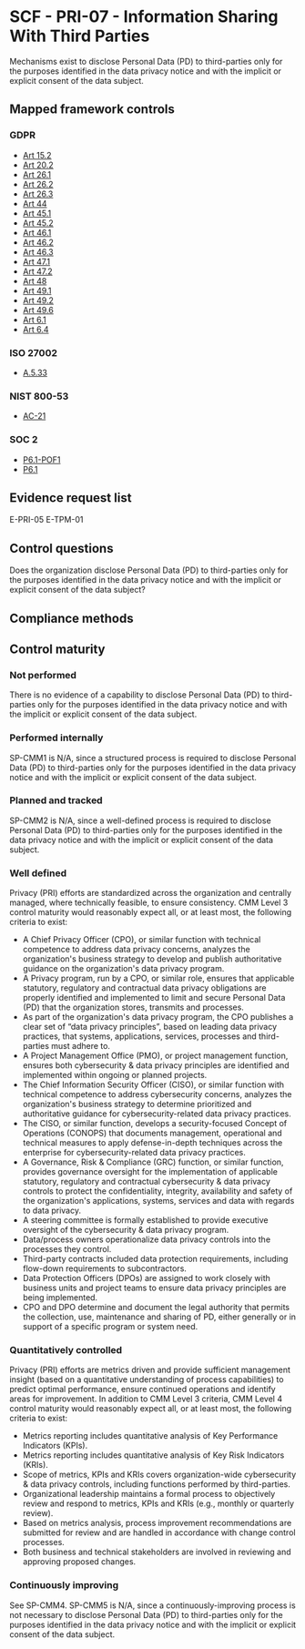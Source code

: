 # SCF - PRI-07 - Information Sharing With Third Parties
Mechanisms exist to disclose Personal Data (PD) to third-parties only for the purposes identified in the data privacy notice and with the implicit or explicit consent of the data subject.
## Mapped framework controls
### GDPR
- [Art 15.2](../gdpr/art15.md#Article-152)
- [Art 20.2](../gdpr/art20.md#Article-202)
- [Art 26.1](../gdpr/art26.md#Article-261)
- [Art 26.2](../gdpr/art26.md#Article-262)
- [Art 26.3](../gdpr/art26.md#Article-263)
- [Art 44](../gdpr/art44.md)
- [Art 45.1](../gdpr/art45.md#Article-451)
- [Art 45.2](../gdpr/art45.md#Article-452)
- [Art 46.1](../gdpr/art46.md#Article-461)
- [Art 46.2](../gdpr/art46.md#Article-462)
- [Art 46.3](../gdpr/art46.md#Article-463)
- [Art 47.1](../gdpr/art47.md#Article-471)
- [Art 47.2](../gdpr/art47.md#Article-472)
- [Art 48](../gdpr/art48.md)
- [Art 49.1](../gdpr/art49.md#Article-491)
- [Art 49.2](../gdpr/art49.md#Article-492)
- [Art 49.6](../gdpr/art49.md#Article-496)
- [Art 6.1](../gdpr/art6.md#Article-61)
- [Art 6.4](../gdpr/art6.md#Article-64)

### ISO 27002
- [A.5.33](../iso27002/a-5.md#a533)

### NIST 800-53
- [AC-21](../nist80053/ac-21.md)

### SOC 2
- [P6.1-POF1](../soc2/p61-pof1.md)
- [P6.1](../soc2/p61.md)

## Evidence request list
E-PRI-05
E-TPM-01

## Control questions
Does the organization disclose Personal Data (PD) to third-parties only for the purposes identified in the data privacy notice and with the implicit or explicit consent of the data subject?

## Compliance methods


## Control maturity
### Not performed
There is no evidence of a capability to disclose Personal Data (PD) to third-parties only for the purposes identified in the data privacy notice and with the implicit or explicit consent of the data subject.

### Performed internally
SP-CMM1 is N/A, since a structured process is required to disclose Personal Data (PD) to third-parties only for the purposes identified in the data privacy notice and with the implicit or explicit consent of the data subject.

### Planned and tracked
SP-CMM2 is N/A, since a well-defined process is required to disclose Personal Data (PD) to third-parties only for the purposes identified in the data privacy notice and with the implicit or explicit consent of the data subject.

### Well defined
Privacy (PRI) efforts are standardized across the organization and centrally managed, where technically feasible, to ensure consistency. CMM Level 3 control maturity would reasonably expect all, or at least most, the following criteria to exist:
- A Chief Privacy Officer (CPO), or similar function with technical competence to address data privacy concerns, analyzes the organization's business strategy to develop and publish authoritative guidance on the organization's data privacy program.
- A Privacy program, run by a CPO, or similar role, ensures that applicable statutory, regulatory and contractual data privacy obligations are properly identified and implemented to limit and secure Personal Data (PD) that the organization stores, transmits and processes.
- As part of the organization's data privacy program, the CPO publishes a clear set of “data privacy principles”, based on leading data privacy practices, that systems, applications, services, processes and third-parties must adhere to.
- A Project Management Office (PMO), or project management function, ensures both cybersecurity & data privacy principles are identified and implemented within ongoing or planned projects.
- The Chief Information Security Officer (CISO), or similar function with technical competence to address cybersecurity concerns, analyzes the organization's business strategy to determine prioritized and authoritative guidance for cybersecurity-related data privacy practices.
- The CISO, or similar function, develops a security-focused Concept of Operations (CONOPS) that documents management, operational and technical measures to apply defense-in-depth techniques across the enterprise for cybersecurity-related data privacy practices.
- A Governance, Risk & Compliance (GRC) function, or similar function, provides governance oversight for the implementation of applicable statutory, regulatory and contractual cybersecurity & data privacy controls to protect the confidentiality, integrity, availability and safety of the organization's applications, systems, services and data with regards to data privacy.
- A steering committee is formally established to provide executive oversight of the cybersecurity & data privacy program.
- Data/process owners operationalize data privacy controls into the processes they control.
- Third-party contracts included data protection requirements, including flow-down requirements to subcontractors.
- Data Protection Officers (DPOs) are assigned to work closely with business units and project teams to ensure data privacy principles are being implemented.
- CPO and DPO determine and document the legal authority that permits the collection, use, maintenance and sharing of PD, either generally or in support of a specific program or system need.

### Quantitatively controlled
Privacy (PRI) efforts are metrics driven and provide sufficient management insight (based on a quantitative understanding of process capabilities) to predict optimal performance, ensure continued operations and identify areas for improvement. In addition to CMM Level 3 criteria, CMM Level 4 control maturity would reasonably expect all, or at least most, the following criteria to exist:
- Metrics reporting includes quantitative analysis of Key Performance Indicators (KPIs).
- Metrics reporting includes quantitative analysis of Key Risk Indicators (KRIs).
- Scope of metrics, KPIs and KRIs covers organization-wide cybersecurity & data privacy controls, including functions performed by third-parties.
- Organizational leadership maintains a formal process to objectively review and respond to metrics, KPIs and KRIs (e.g., monthly or quarterly review).
- Based on metrics analysis, process improvement recommendations are submitted for review and are handled in accordance with change control processes.
- Both business and technical stakeholders are involved in reviewing and approving proposed changes.

### Continuously improving
See SP-CMM4. SP-CMM5 is N/A, since a continuously-improving process is not necessary to disclose Personal Data (PD) to third-parties only for the purposes identified in the data privacy notice and with the implicit or explicit consent of the data subject.
